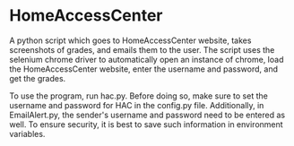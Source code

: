 # HomeAccessCenter
A python script which goes to HomeAccessCenter website, takes screenshots of grades, and emails them to the user.
The script uses the selenium chrome driver to automatically open an instance of chrome, load the HomeAccessCenter website, enter the username and password, and get the grades. 

To use the program, run hac.py. Before doing so, make sure to set the username and password for HAC in the config.py file. Additionally, in EmailAlert.py, the sender's username and password need to be entered as well. To ensure security, it is best to save such information in environment variables.
